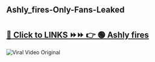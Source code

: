 
 ## Ashly_fires-Only-Fans-Leaked

# <h2><a href="https://clipsfans.com/Ashly_fires&ref=git">🔗 Click to LINKS ⏩⏩ 👉 🟢 Ashly fires </a></h2>

<a href="https://clipsfans.com/Ashly_fires&ref=git" rel="nofollow" data-target="animated-image.originalLink"><img src="https://i.ibb.co.com/xMMVF88/686577567.gif" alt="Viral Video Original" style="max-width: 100%; display: inline-block;" data-target="animated-image.originalImage"></a>
